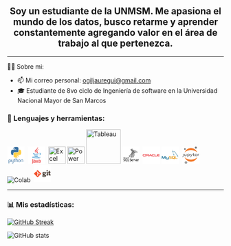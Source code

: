 <div id="header" align="center">
  <h2 align="center">Soy un estudiante de la UNMSM. Me apasiona el mundo de los datos, busco retarme y aprender constantemente agregando valor en el área de trabajo al que pertenezca.</h2>
</div>

---

👨‍💻 Sobre mi:
- 📫 Mi correo personal: ogiljauregui@gmail.com
- 🎓 Estudiante de 8vo ciclo de Ingeniería de software en la Universidad Nacional Mayor de San Marcos

<div align="left">
    <h3>🔨 Lenguajes y herramientas:</h3>
    <div>
        <img src="https://github.com/devicons/devicon/blob/master/icons/python/python-original-wordmark.svg" title="Python" alt="Python" width="40" height="40"/>&nbsp;
        <img src="https://github.com/devicons/devicon/blob/master/icons/java/java-original-wordmark.svg" title="Java" alt="Java" width="40" height="40"/>&nbsp;
        <img src="https://github.com/sempostma/office365-icons/blob/master/svg/excel.svg" title="Excel" **alt="Excel" width="40" height="40"/>
        <img src="https://upload.wikimedia.org/wikipedia/commons/thumb/c/cf/New_Power_BI_Logo.svg/2048px-New_Power_BI_Logo.svg.png" title="Power BI" **alt="Power BI"           width="40" height="40"/>
        <img src="https://cdn.worldvectorlogo.com/logos/tableau-logo.svg" title="Tableau" **alt="Tableau" width="80" height="80"/>
        <img src="https://github.com/devicons/devicon/blob/master/icons/microsoftsqlserver/microsoftsqlserver-plain-wordmark.svg" title="sql-server" alt="sql-server"           width="40" height="40"/>&nbsp;
        <img src="https://github.com/devicons/devicon/blob/master/icons/oracle/oracle-original.svg" title="Oracle" **alt="Oracle" width="40" height="40"/>
        <img src="https://github.com/devicons/devicon/blob/master/icons/mysql/mysql-original-wordmark.svg" title="MySQL"  alt="MySQL" width="40" height="40"/>&nbsp;
        <img src="https://github.com/devicons/devicon/blob/master/icons/jupyter/jupyter-original-wordmark.svg" title="Jupyter" **alt="Jupyter" width="40" height="40"/>
        <img src="https://upload.wikimedia.org/wikipedia/commons/thumb/d/d0/Google_Colaboratory_SVG_Logo.svg/1200px-Google_Colaboratory_SVG_Logo.svg.png" title="Colab"         alt="Colab" width="60" height="40"/>&nbsp;    
        <img src="https://github.com/devicons/devicon/blob/master/icons/git/git-original-wordmark.svg" title="Git" **alt="Git" width="40" height="40"/>
  </div>
        
</div>

---


### 📊 Mis estadísticas:

[![GitHub Streak](http://github-readme-streak-stats.herokuapp.com?user=orlando2400&theme=onedark)](https://git.io/streak-stats)

![GitHub stats](https://github-readme-stats.vercel.app/api?username=orlando2400&show_icons=true&theme=radical)
